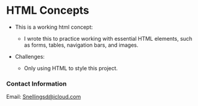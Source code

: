 # HTML Concepts #

* This is a working html concept:
  - I wrote this to practice working with essential HTML elements, such as forms, tables, navigation bars, and images.

* Challenges:
  - Only using HTML to style this project.
 

### Contact Information ###
Email: Snellingsd@icloud.com



